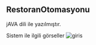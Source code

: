 ## RestoranOtomasyonu
jAVA dili ile yazılmıştır.

Sistem ile ilgili görseller
![giris](https://user-images.githubusercontent.com/45077934/59160224-55e4b180-8adc-11e9-813d-dbdaf89e810f.PNG)


